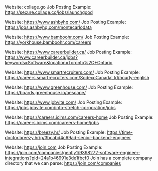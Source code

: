 Website: collage.go
Job Posting Example: https://secure.collage.co/jobs/launchgood

Website: https://www.ashbyhq.com/
Job Posting Example: https://jobs.ashbyhq.com/montecarlodata

Website: https://www.bamboohr.com/
Job Posting Example: https://yorkhouse.bamboohr.com/careers

Website: https://www.careerbuilder.ca/
Job Posting Example: https://www.careerbuilder.ca/jobs?keywords=Software&location=Toronto%2C+Ontario

Website: https://www.smartrecruiters.com/
Job Posting Example: https://careers.smartrecruiters.com/SodexoCanadaLtd/hourly-english

Website: https://www.greenhouse.com/
Job Posting Example: https://boards.greenhouse.io/aescape/

Website: https://www.jobvite.com/
Job Posting Example: https://jobs.jobvite.com/info-stretch-corporation/jobs

Website: https://careers.icims.com/careers-home
Job Posting Example: https://careers.icims.com/careers-home/jobs

Website: https://breezy.hr/
Job Posting Example: https://time-doctor.breezy.hr/p/3bcabd4c69ad-senior-backend-engineer

Website: https://join.com
Job Posting Example: https://join.com/companies/gently1/9398272-software-engineer-integrations?pid=24a1b46991e3de1fbcf0
Join has a complete company directory that we can parse: https://join.com/companies